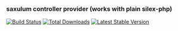 ### saxulum controller provider (works with plain silex-php)

[![Build Status](https://api.travis-ci.org/saxulum/saxulum-controller-provider.png?branch=master)](https://travis-ci.org/saxulum/saxulum-controller-provider)
[![Total Downloads](https://poser.pugx.org/saxulum/saxulum-controller-provider/downloads.png)](https://packagist.org/packages/saxulum/saxulum-controller-provider)
[![Latest Stable Version](https://poser.pugx.org/saxulum/saxulum-controller-provider/v/stable.png)](https://packagist.org/packages/saxulum/saxulum-controller-provider)